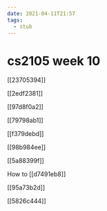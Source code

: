 ```yaml
---
date: 2021-04-11T21:57
tags: 
  - stub
---
```


# cs2105 week 10

[[23705394]]

[[2edf2381]]

[[97d8f0a2]]

[[79798ab1]]

[[f379debd]]

[[98b984ee]]

[[5a88399f]]

How to [[d7491eb8]] 

[[95a73b2d]]

[[5826c444]]
